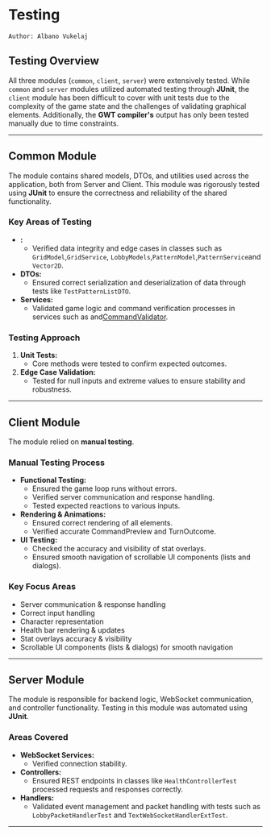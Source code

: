 # Testing

`Author: Albano Vukelaj`

## Testing Overview
All three modules (`common`, `client`, `server`) were extensively tested.
While `common` and `server` modules utilized automated testing through **JUnit**,
the `client` module has been difficult to cover with unit tests due to the complexity of the game state 
and the challenges of validating graphical elements.
Additionally, the **GWT compiler's** output has only been tested manually due to time constraints.

---

## Common Module
The [](Common.md) module contains shared models, DTOs, and utilities used across the application, both from Server and Client.
This module was rigorously tested using **JUnit** to ensure the correctness and reliability of the shared functionality.

### Key Areas of Testing
- **[](Models.md):**
    - Verified data integrity and edge cases in classes such as `GridModel`,`GridService`, `LobbyModels`,`PatternModel`,`PatternService`and `Vector2D`.
- **DTOs:**
    - Ensured correct serialization and deserialization of data through tests like `TestPatternListDTO`.
- **Services:**
    - Validated game logic and command verification processes in services such as [](Turn-Logic.md) and[CommandValidator](Turn-Logic.md#commandvalidation).
  
### Testing Approach
1. **Unit Tests:**
    - Core methods were tested to confirm expected outcomes.
2. **Edge Case Validation:**
    - Tested for null inputs and extreme values to ensure stability and robustness.

---

## Client Module
The [](Client.md) module relied on **manual testing**.

### Manual Testing Process
- **Functional Testing:**
  - Ensured the game loop runs without errors.
  - Verified server communication and response handling.
  - Tested expected reactions to various inputs.
- **Rendering & Animations:**
  - Ensured correct rendering of all elements.
  - Verified accurate CommandPreview and TurnOutcome.
- **UI Testing:**
  - Checked the accuracy and visibility of stat overlays.
  - Ensured smooth navigation of scrollable UI components (lists and dialogs).

### Key Focus Areas
- Server communication & response handling
- Correct input handling
- Character representation
- Health bar rendering & updates
- Stat overlays accuracy & visibility
- Scrollable UI components (lists & dialogs) for smooth navigation

---

## Server Module
The [](Server.md) module is responsible for backend logic, WebSocket communication, and controller functionality. Testing in this module was automated using **JUnit**.

### Areas Covered
- **WebSocket Services:**
    - Verified connection stability.
- **Controllers:**
    - Ensured REST endpoints in classes like `HealthControllerTest` processed requests and responses correctly.
- **Handlers:**
    - Validated event management and packet handling with tests such as `LobbyPacketHandlerTest` and `TextWebSocketHandlerExtTest`.

---

